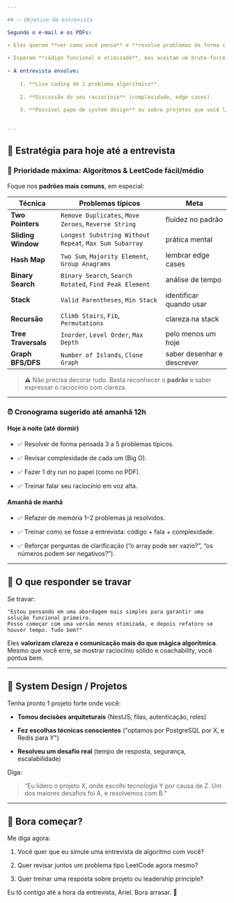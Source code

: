 ```yaml
---

## ✅ Objetivo da entrevista

Segundo o e-mail e os PDFs:

- Eles querem **ver como você pensa** e **resolve problemas de forma clara**.
    
- Esperam **código funcional e otimizado**, mas aceitam um brute-force se você justificar e der tempo.
    
- A entrevista envolve:
    
    1. **Live coding de 1 problema algorítmico**.
        
    2. **Discussão do seu raciocínio** (complexidade, edge cases).
        
    3. **Possível papo de system design** ou sobre projetos que você liderou.
        

---
```


## 🎯 Estratégia para hoje até a entrevista

### 📌 Prioridade máxima: Algoritmos & LeetCode fácil/médio

Foque nos **padrões mais comuns**, em especial:

| Técnica             | Problemas típicos                                      | Meta                       |
| ------------------- | ------------------------------------------------------ | -------------------------- |
| **Two Pointers**    | `Remove Duplicates`, `Move Zeroes`, `Reverse String`   | fluidez no padrão          |
| **Sliding Window**  | `Longest Substring Without Repeat`, `Max Sum Subarray` | prática mental             |
| **Hash Map**        | `Two Sum`, `Majority Element`, `Group Anagrams`        | lembrar edge cases         |
| **Binary Search**   | `Binary Search`, `Search Rotated`, `Find Peak Element` | análise de tempo           |
| **Stack**           | `Valid Parentheses`, `Min Stack`                       | identificar quando usar    |
| **Recursão**        | `Climb Stairs`, `Fib`, `Permutations`                  | clareza na stack           |
| **Tree Traversals** | `Inorder`, `Level Order`, `Max Depth`                  | pelo menos um hoje         |
| **Graph BFS/DFS**   | `Number of Islands`, `Clone Graph`                     | saber desenhar e descrever |

> ⚠️ Não precisa decorar tudo. Basta reconhecer o **padrão** e saber expressar o raciocínio com clareza.

---

### ⏰ Cronograma sugerido até amanhã 12h

#### Hoje à noite (até dormir)

- ✅ Resolver de forma pensada 3 a 5 problemas típicos.
    
- ✅ Revisar complexidade de cada um (Big O).
    
- ✅ Fazer 1 dry run no papel (como no PDF).
    
- ✅ Treinar falar seu raciocínio em voz alta.
    

#### Amanhã de manhã

- ✅ Refazer de memória 1–2 problemas já resolvidos.
    
- ✅ Treinar como se fosse a entrevista: código + fala + complexidade.
    
- ✅ Reforçar perguntas de clarificação (“o array pode ser vazio?”, “os números podem ser negativos?”).
    

---

## 🧠 O que responder se travar

Se travar:

```plaintext
"Estou pensando em uma abordagem mais simples para garantir uma solução funcional primeiro.
Posso começar com uma versão menos otimizada, e depois refatoro se houver tempo. Tudo bem?"
```

Eles **valorizam clareza e comunicação mais do que mágica algorítmica**. Mesmo que você erre, se mostrar raciocínio sólido e coachability, você pontua bem.

---

## 🔧 System Design / Projetos

Tenha pronto 1 projeto forte onde você:

- **Tomou decisões arquiteturais** (NestJS, filas, autenticação, roles)
    
- **Fez escolhas técnicas conscientes** ("optamos por PostgreSQL por X, e Redis para Y")
    
- **Resolveu um desafio real** (tempo de resposta, segurança, escalabilidade)
    

Diga:

> “Eu lidero o projeto X, onde escolhi tecnologia Y por causa de Z. Um dos maiores desafios foi A, e resolvemos com B.”

---

## 💪 Bora começar?

Me diga agora:

1. Você quer que eu simule uma entrevista de algoritmo com você?
    
2. Quer revisar juntos um problema tipo LeetCode agora mesmo?
    
3. Quer treinar uma resposta sobre projeto ou leadership principle?
    

Eu tô contigo até a hora da entrevista, Ariel. Bora arrasar. 🚀